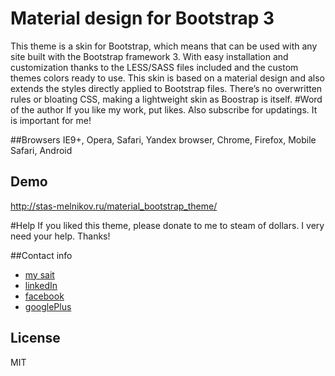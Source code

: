 # Material design for Bootstrap 3
This theme is a skin for Bootstrap, which means that can be used with any site built with the Bootstrap framework 3. With easy installation and customization thanks to the LESS/SASS files included and the custom themes colors ready to use. 
This skin is based on a material design and also extends the styles directly applied to Bootstrap files. There’s no overwritten rules or bloating CSS, making a lightweight skin as Boostrap is itself. 
#Word of the author
If you like my work, put likes. Also subscribe for updatings. It is important for me!

##Browsers
IE9+, Opera, Safari, Yandex browser, Chrome, Firefox, Mobile Safari, Android

## Demo
http://stas-melnikov.ru/material_bootstrap_theme/

#Help
If you liked this theme, please donate to me to steam of dollars. I very need your help. Thanks!

##Contact info
  * [my sait](http://stas-melnikov.ru)
  * [linkedIn](https://www.linkedin.com/in/melnik909)
  * [facebook](https://www.facebook.com/melnik909)
  * [googlePlus](https://plus.google.com/u/0/107045860611946174330/posts)

## License
MIT
